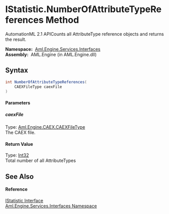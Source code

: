 IStatistic.NumberOfAttributeTypeReferences Method
=================================================
AutomationML 2.1 APICounts all AttributeType reference objects and returns the result.

  **Namespace:**  [Aml.Engine.Services.Interfaces][1]  
  **Assembly:**  AML.Engine (in AML.Engine.dll)

Syntax
------

```csharp
int NumberOfAttributeTypeReferences(
	CAEXFileType caexFile
)
```

#### Parameters

##### *caexFile*
Type: [Aml.Engine.CAEX.CAEXFileType][2]  
The CAEX file.

#### Return Value
Type: [Int32][3]  
Total number of all AttributeTypes

See Also
--------

#### Reference
[IStatistic Interface][4]  
[Aml.Engine.Services.Interfaces Namespace][1]  

[1]: ../README.md
[2]: ../../Aml.Engine.CAEX/CAEXFileType/README.md
[3]: https://docs.microsoft.com/dotnet/api/system.int32
[4]: README.md
[5]: https://www.automationml.org
[6]: ../../icons/logoShade.png